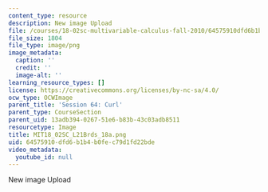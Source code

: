 ```yaml
---
content_type: resource
description: New image Upload
file: /courses/18-02sc-multivariable-calculus-fall-2010/64575910dfd6b1b4b0fec79d1fd22bde_MIT18_02SC_L21Brds_18a.png
file_size: 1804
file_type: image/png
image_metadata:
  caption: ''
  credit: ''
  image-alt: ''
learning_resource_types: []
license: https://creativecommons.org/licenses/by-nc-sa/4.0/
ocw_type: OCWImage
parent_title: 'Session 64: Curl'
parent_type: CourseSection
parent_uid: 13adb394-0267-51e6-b83b-43c03adb8511
resourcetype: Image
title: MIT18_02SC_L21Brds_18a.png
uid: 64575910-dfd6-b1b4-b0fe-c79d1fd22bde
video_metadata:
  youtube_id: null
---
```

New image Upload